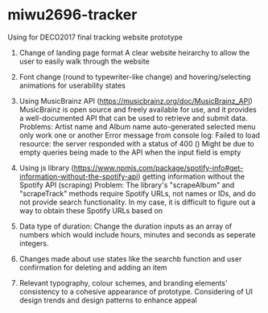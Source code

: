 # miwu2696-tracker
Using for DECO2017 final tracking website prototype

1. Change of landing page format
A clear website heirarchy to allow the user to easily walk through the website

2. Font change (round to typewriter-like change) and hovering/selecting animations for userability states 

3. Using MusicBrainz API (https://musicbrainz.org/doc/MusicBrainz_API) 
MusicBrainz is open source and freely available for use, and it provides a well-documented API that can be used to retrieve and submit data. 
Problems: Artist name and Album name auto-generated selected menu only work one or another
Error message from console log: Failed to load resource: the server responded with a status of 400 () 
Might be due to empty queries being made to the API when the input field is empty

4. Using js library (https://www.npmjs.com/package/spotify-info#get-information-without-the-spotify-api) getting information without the Spotify API (scraping)
Problem: The library's "scrapeAlbum" and "scrapeTrack" methods require Spotify URLs, not names or IDs, and do not provide search functionality.
In my case, it is difficult to figure out a way to obtain these Spotify URLs based on 

5. Data type of duration: Change the duration inputs as an array of numbers which would include hours, minutes and seconds as seperate integers. 

6. Changes made about use states like the searchb function and user confirmation for deleting and adding an item

7. Relevant typography, colour schemes, and branding elements' consistency to a cohesive appearance of prototype. Considering of UI design trends and design patterns to enhance appeal